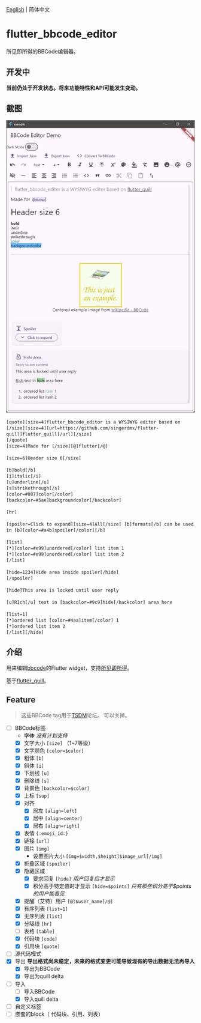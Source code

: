 [English](../README.md) | 简体中文

# flutter_bbcode_editor

所见即所得的BBCode编辑器。

## 开发中

**当前仍处于开发状态。将来功能特性和API可能发生变动。**

## 截图

![cover](./cover.jpg)

```
[quote][size=4]flutter_bbcode_editor is a WYSIWYG editor based on [/size][size=4][url=https://github.com/singerdmx/flutter-quill]flutter_quill[/url][/size]
[/quote]
[size=4]Made for [/size][@]flutter[/@]

[size=6]Header size 6[/size]

[b]bold[/b]
[i]italic[/i]
[u]underline[/u]
[s]strikethrough[/s]
[color=#087]color[/color]
[backcolor=#5ae]backgroundcolor[/backcolor]

[hr]

[spoiler=Click to expand][size=4]All[/size] [b]formats[/b] can be used in [b][color=#a4b]spoiler[/color][/b]

[list]
[*][color=#e99]unordered[/color] list item 1
[*][color=#e99]unordered[/color] list item 2
[/list]

[hide=1234]Hide area inside spoiler[/hide]
[/spoiler]

[hide]This area is locked until user reply

[u]RIch[/u] text in [backcolor=#9c9]hide[/backcolor] area here

[list=1]
[*]ordered list [color=#4aa]item[/color] 1
[*]ordered list item 2
[/list][/hide]
```

## 介绍

用来编辑[bbcode](https://en.wikipedia.org/wiki/BBCode)的Flutter widget，支持[所见即所得](https://en.wikipedia.org/wiki/WYSIWYG)。

基于[flutter_quill](https://pub.dev/packages/flutter_quill)。

## Feature

> 这些BBCode tag用于[TSDM](https://tsdm39.com/)论坛。
> 可以关掉。

* [ ] BBCode标签
  * ~~字体~~ *没有计划支持*
  * [x] 文字大小 `[size]` （1~7等级）
  * [x] 文字颜色 `[color=$color]`
  * [x] 粗体 `[b]`
  * [x] 斜体 `[i]`
  * [x] 下划线 `[u]`
  * [x] 删除线 `[s]`
  * [x] 背景色 `[backcolor=$color]`
  * [x] 上标 `[sup]`
  * [x] 对齐
    * [x] 居左 `[align=left]`
    * [x] 居中 `[align=center]`
    * [x] 居右 `[align=right]`
  * [x] 表情 `{:emoji_id:}`
  * [x] 链接 `[url]`
  * [x] 图片 `[img]`
    * 设置图片大小 `[img=$width,$height]$image_url[/img]`
  * [x] 折叠区域 `[spoiler]`
  * [x] 隐藏区域
    * [x] 要求回复 `[hide]` *用户回复后才显示*
    * [x] 积分高于特定值时才显示 `[hide=$points]` *只有那些积分高于$points的用户能看见*
  * [x] 提醒（艾特）用户 `[@]$user_name[/@]`
  * [x] 有序列表 `[list=1]`
  * [x] 无序列表 `[list]`
  * [x] 分隔线 `[hr]`
  * [ ] 表格 `[table]`
  * [x] 代码块 `[code]`
  * [x] 引用块 `[quote]`
* [ ] 源代码模式
* [x] 导出 **导出格式尚未稳定，未来的格式变更可能导致现有的导出数据无法再导入**
  * [x] 导出为BBCode
  * [x] 导出为quill delta
* [ ] 导入
  * [ ] 导入BBCode
  * [x] 导入quill delta
* [ ] 自定义标签
* [ ] 嵌套的block（ 代码块、引用、列表）
